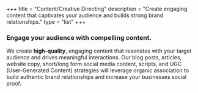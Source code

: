 +++
title = "Content/Creative Directing"
description = "Create engaging content that captivates your audience and builds strong brand relationships."
type = "list"
+++


### Engage your audience with compelling content.

We create **high-quality**, engaging content that resonates with your target audience and drives meaningful interactions. Our blog posts, articles, website copy, short/long form social media content, scripts, and UGC (User-Generated Content) strategies will leverage organic association to build authentic brand relationships and increase your businesses social proof.